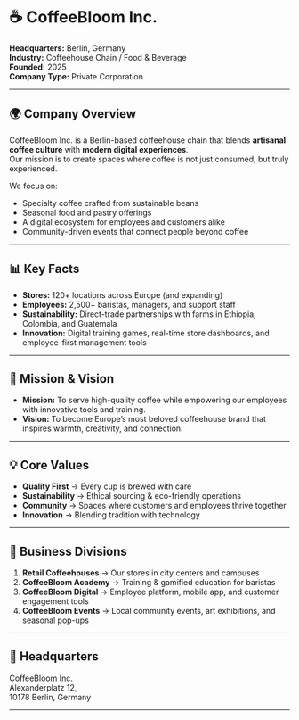 # ☕ CoffeeBloom Inc.

**Headquarters:** Berlin, Germany  
**Industry:** Coffeehouse Chain / Food & Beverage  
**Founded:** 2025  
**Company Type:** Private Corporation  

---

## 🌍 Company Overview
CoffeeBloom Inc. is a Berlin-based coffeehouse chain that blends **artisanal coffee culture** with **modern digital experiences**.  
Our mission is to create spaces where coffee is not just consumed, but truly experienced.  

We focus on:
- Specialty coffee crafted from sustainable beans  
- Seasonal food and pastry offerings  
- A digital ecosystem for employees and customers alike  
- Community-driven events that connect people beyond coffee  

---

## 📊 Key Facts
- **Stores:** 120+ locations across Europe (and expanding)  
- **Employees:** 2,500+ baristas, managers, and support staff  
- **Sustainability:** Direct-trade partnerships with farms in Ethiopia, Colombia, and Guatemala  
- **Innovation:** Digital training games, real-time store dashboards, and employee-first management tools  

---

## 🎯 Mission & Vision
- **Mission:** To serve high-quality coffee while empowering our employees with innovative tools and training.  
- **Vision:** To become Europe’s most beloved coffeehouse brand that inspires warmth, creativity, and connection.  

---

## 💡 Core Values
- **Quality First** → Every cup is brewed with care  
- **Sustainability** → Ethical sourcing & eco-friendly operations  
- **Community** → Spaces where customers and employees thrive together  
- **Innovation** → Blending tradition with technology  

---

## 🏢 Business Divisions
1. **Retail Coffeehouses** → Our stores in city centers and campuses  
2. **CoffeeBloom Academy** → Training & gamified education for baristas  
3. **CoffeeBloom Digital** → Employee platform, mobile app, and customer engagement tools  
4. **CoffeeBloom Events** → Local community events, art exhibitions, and seasonal pop-ups  

---

## 📌 Headquarters
CoffeeBloom Inc.  
Alexanderplatz 12,  
10178 Berlin, Germany  

---

